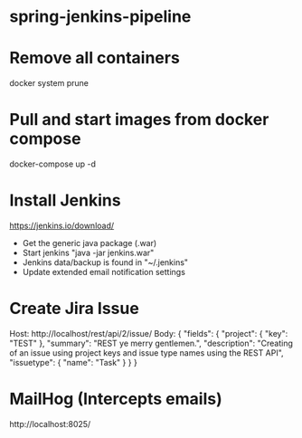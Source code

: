# spring-jenkins-pipeline

# Remove all containers
docker system prune

# Pull and start images from docker compose
docker-compose up -d

# Install Jenkins

https://jenkins.io/download/
- Get the generic java package (.war)
- Start jenkins "java -jar jenkins.war"
- Jenkins data/backup is found in "~/.jenkins"
- Update extended email notification settings


# Create Jira Issue
Host: http://localhost/rest/api/2/issue/
Body: {
  "fields": {
    "project": {
      "key": "TEST"
    },
    "summary": "REST ye merry gentlemen.",
    "description": "Creating of an issue using project keys and issue type names using the REST API",
    "issuetype": {
      "name": "Task"
    }
  }
}

# MailHog (Intercepts emails)
http://localhost:8025/


